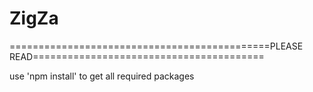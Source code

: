 # ZigZa

=============================================PLEASE READ========================================

use 'npm install' to get all required packages

